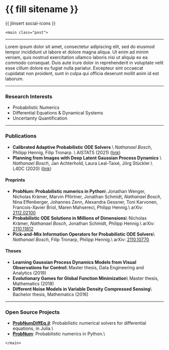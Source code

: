
# {{ fill sitename }}
{{ jlinsert social-icons }}


~~~
<main class="post">
~~~

---

Lorem ipsum dolor sit amet, consectetur adipiscing elit, sed do eiusmod tempor incididunt ut labore et dolore magna aliqua. Ut enim ad minim veniam, quis nostrud exercitation ullamco laboris nisi ut aliquip ex ea commodo consequat. Duis aute irure dolor in reprehenderit in voluptate velit esse cillum dolore eu fugiat nulla pariatur. Excepteur sint occaecat cupidatat non proident, sunt in culpa qui officia deserunt mollit anim id est laborum.

---

### Research Interests
- Probabilistic Numerics
- Differential Equations & Dynamical Systems
- Uncertainty Quantification

---

### Publications
- **Calibrated Adaptive Probabilistic ODE Solvers** \\
  *Nathanael Bosch*, Philipp Hennig, Filip Tronarp. \\
  AISTATS (2021) ([link](http://proceedings.mlr.press/v130/bosch21a.html))
- **Planning from Images with Deep Latent Gaussian Process Dynamics** \\
  *Nathanael Bosch*, Jan Achterhold, Laura Leal-Taixé, Jörg Stückler.\\
  L4DC (2020) ([link](http://proceedings.mlr.press/v120/bosch20a))

#### Preprints
- **ProbNum: Probabilistic numerics in Python**\\
  Jonathan Wenger, Nicholas Krämer, Marvin Pförtner, Jonathan Schmidt, *Nathanael Bosch*, Nina Effenberger, Johannes Zenn, Alexandra Gessner, Toni Karvonen, Francois-Xavier Briol, Maren Mahsereci, Philipp Hennig.\\
  arXiv: [2112.02100](https://arxiv.org/abs/2112.02100)
- **Probabilistic ODE Solutions in Millions of Dimensions**\\
  Nicholas Krämer, *Nathanael Bosch*, Jonathan Schmidt, Philipp Hennig.\\
  arXiv: [2110.11812](https://arxiv.org/abs/2110.11812)
- **Pick-and-Mix Information Operators for Probabilistic ODE Solvers**\\
  *Nathanael Bosch*, Filip Tronarp, Philipp Hennig.\\
  arXiv: [2110.10770](https://arxiv.org/abs/2110.10770)

#### Theses
- **Learning Gaussian Process Dynamics Models from Visual Observations for Control**\\
  Master thesis, Data Engineering and Analytics (2019)
- **Evolutionary Games for Global Function Minimization**\\
  Master thesis, Mathematics (2018)
- **Different Noise Models in Variable Density Compressed Sensing**\\
  Bachelor thesis, Mathematics (2016)

---

### Open Source Projects
- [**ProbNumDiffEq.jl**](https://github.com/nathanaelbosch/ProbNumDiffEq.jl): Probabilistic numerical solvers for differential equations, in Julia.\\
- [**ProbNum**](https://github.com/probabilistic-numerics/probnum): Probabilistic numerics in Python.\\


~~~
</main>
~~~
